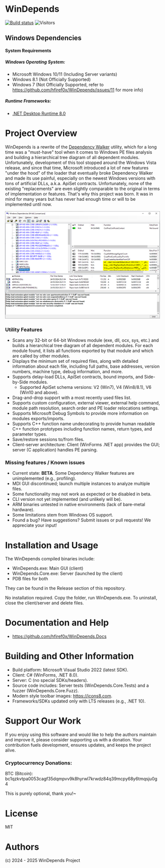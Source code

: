 # WinDepends
[![Build status](https://ci.appveyor.com/api/projects/status/015k6sl9g3p6lfsm?svg=true)](https://ci.appveyor.com/project/hfiref0x/windepends)
![Visitors](https://api.visitorbadge.io/api/visitors?path=https%3A%2F%2Fgithub.com%2Fhfiref0x%2FWinDepends&label=Visitors&countColor=%23263759&style=flat)

## Windows Dependencies

#### System Requirements

##### Windows Operating System:
+ Microsoft Windows 10/11 (Including Server variants)
+ Windows 8.1 (Not Officially Supported)
+ Windows 7 (Not Officially Supported, refer to https://github.com/hfiref0x/WinDepends/issues/11 for more info)

##### Runtime Frameworks:
+ [.NET Desktop Runtime 8.0](https://dotnet.microsoft.com/en-us/download/dotnet/8.0)


# Project Overview

WinDepends is a rewrite of the [Dependency Walker](https://www.dependencywalker.com/) utility, which for a long time was a "must-have" tool when it comes to Windows PE files analysis and building a hierarchical tree diagram of all dependent modules. Unfortunately, development of this tool stopped around the Windows Vista release, and since that time, Microsoft introduced a lot of new features "under the hood" of the loader that eventually broke Dependency Walker and made its use painful, especially on the newest Windows versions with tons of artificial DLLs, a.k.a. ApiSet contracts. Unfortunately, none of the existing "replacements" are even slightly comparable to the original in terms of implementation or features. That's why this project was born. It was in mind for many years but has never had enough time or will to be implemented until now.

<img src="https://raw.githubusercontent.com/hfiref0x/WinDepends.Docs/master/help/img/MainWindowConsent.png" width="1010" />

### Utility Features

* Scans any 32-bit or 64-bit Windows module (exe, dll, ocx, sys, etc.) and builds a hierarchical tree diagram of all dependent modules. For each module found, it lists all functions exported by that module and which are called by other modules.
* Displays the minimum set of required files, along with detailed information about each file, including full paths, base addresses, version numbers, machine type, debug information, and more.
*  Supports delay-load DLLs, ApiSet contracts, bound imports, and Side-by-Side modules.
   * Supported ApiSet schema versions: V2 (Win7), V4 (Win8/8.1), V6 (Win10 and above).
*  Drag-and-drop support with a most recently used files list.
*  Supports custom configuration, external viewer, external help command, module path resolution, search order and PE loader relocations settings.
*  Supports Microsoft Debug Symbols to provide more information on modules exports/imports.
*  Supports C++ function name undecorating to provide human readable C++ function prototypes including function names, return types, and parameter types.
*  Save/restore sessions to/from files.
*  Client-server architecture: Client (WinForms .NET app) provides the GUI; server (C application) handles PE parsing.

### Missing features / Known issues

* Current state: **BETA**. Some Dependency Walker features are unimplemented (e.g., profiling).
* MDI GUI discontinued; launch multiple instances to analyze multiple files.
* Some functionality may not work as expected or be disabled in beta.
* CLI version not yet implemented (and unlikely will be).
* ARM binaries untested in native environments (lack of bare-metal hardware).
* Some limitations stem from Windows OS support.
* Found a bug? Have suggestions? Submit issues or pull requests! We appreciate your input!

# Installation and Usage

The WinDepends compiled binaries include:
+ WinDepends.exe: Main GUI (client)
+ WinDepends.Core.exe: Server (launched by the client)
+ PDB files for both
  
They can be found in the Release section of this repository.

No installation required. Copy the folder, run WinDepends.exe. To uninstall, close the client/server and delete files.

# Documentation and Help

* https://github.com/hfiref0x/WinDepends.Docs

# Building and Other Information

+ Build platform: Microsoft Visual Studio 2022 (latest SDK).
+ Client: C# (WinForms, .NET 8.0).
+ Server: C (no special SDKs/headers).
+ Source code includes: Server tests (WinDepends.Core.Tests) and a fuzzer (WinDepends.Core.Fuzz).
+ Modern style toolbar images: https://icons8.com.
+ Frameworks/SDKs updated only with LTS releases (e.g., .NET 10).

# Support Our Work

If you enjoy using this software and would like to help the authors maintain and improve it, please consider supporting us with a donation. Your contribution fuels development, ensures updates, and keeps the project alive.

### Cryptocurrency Donations:

BTC (Bitcoin): bc1qzkvtpa0053cagf35dqmpvv9k8hyrwl7krwdz84q39mcpy68y6tmqsju0g4

This is purely optional, thank you!~

# License

MIT

# Authors

(c) 2024 - 2025 WinDepends Project
